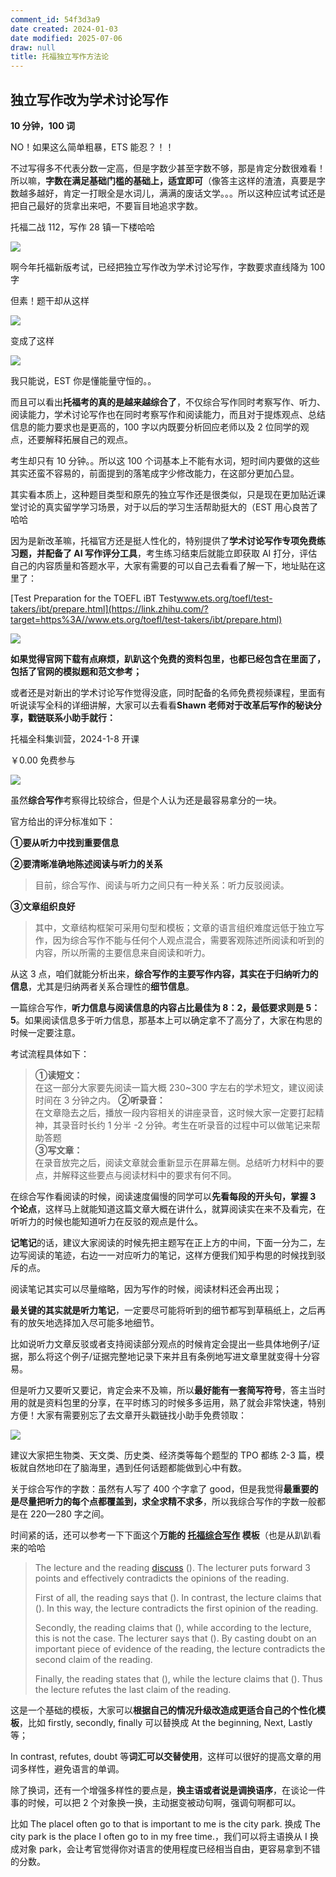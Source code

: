 ```yaml
---
comment_id: 54f3d3a9
date created: 2024-01-03
date modified: 2025-07-06
draw: null
title: 托福独立写作方法论
---
```

## 独立写作改为学术讨论写作

**10 分钟，100 词**

NO！如果这么简单粗暴，ETS 能忍？！！

不过写得多不代表分数一定高，但是字数少甚至字数不够，那是肯定分数很难看！所以嘛，**字数在满足基础门槛的基础上，适宜即可**（像答主这样的渣渣，真要是字数越多越好，肯定一打眼全是水词儿，满满的废话文学。。。所以这种应试考试还是把自己最好的货拿出来吧，不要盲目地追求字数。

托福二战 112，写作 28 镇一下楼哈哈

![](https://pica.zhimg.com/80/v2-47ac4cad8541907c7db1a4d5b3c1ff60_1440w.webp)

啊今年托福新版考试，已经把独立写作改为学术讨论写作，字数要求直线降为 100 字

但素！题干却从这样

![](https://pic1.zhimg.com/80/v2-b95d7aa4e0bcbbf73ab6eafde5d177ea_1440w.webp)

变成了这样

![](https://pic2.zhimg.com/80/v2-411a9e326eb99e8fc5e12d0e5de735a3_1440w.webp)

我只能说，EST 你是懂能量守恒的。。

而且可以看出**托福考的真的是越来越综合了**，不仅综合写作同时考察写作、听力、阅读能力，学术讨论写作也在同时考察写作和阅读能力，而且对于提炼观点、总结信息的能力要求也是更高的，100 字以内既要分析回应老师以及 2 位同学的观点，还要解释拓展自己的观点。

考生却只有 10 分钟。。所以这 100 个词基本上不能有水词，短时间内要做的这些其实还蛮不容易的，前面提到的落笔成字少修改能力，在这部分更加凸显。

其实看本质上，这种题目类型和原先的独立写作还是很类似，只是现在更加贴近课堂讨论的真实留学学习场景，对于以后的学习生活帮助挺大的（EST 用心良苦了哈哈

因为是新改革嘛，托福官方还是挺人性化的，特别提供了**学术讨论写作专项免费练习题，并配备了 AI 写作评分工具**，考生练习结束后就能立即获取 AI 打分，评估自己的内容质量和答题水平，大家有需要的可以自己去看看了解一下，地址贴在这里了：

[Test Preparation for the TOEFL iBT Test​www.ets.org/toefl/test-takers/ibt/prepare.html](https://link.zhihu.com/?target=https%3A//www.ets.org/toefl/test-takers/ibt/prepare.html)

![](https://pic3.zhimg.com/80/v2-8164ccf526330ab5698577b10c46e0a8_1440w.webp)

**如果觉得官网下载有点麻烦，趴趴这个免费的资料包里，也都已经包含在里面了，**包括了官网的模拟题和范文参考**；**

或者还是对新出的学术讨论写作觉得没底，同时配备的名师免费视频课程，里面有听说读写全科的详细讲解，大家可以去看看**Shawn 老师对于改革后写作的秘诀分享，戳链联系小助手就行：**

托福全科集训营，2024-1-8 开课

￥0.00 免费参与

![](https://pic2.zhimg.com/80/v2-b83f0d958eac9d14ba7832f685517179_1440w.webp)

  

虽然**综合写作**考察得比较综合，但是个人认为还是最容易拿分的一块。

官方给出的评分标准如下：

**①要从听力中找到重要信息**

**②要清晰准确地陈述阅读与听力的关系**

> 目前，综合写作、阅读与听力之间只有一种关系：听力反驳阅读。

**③文章组织良好**

> 其中，文章结构框架可采用句型和模板；文章的语言组织难度远低于独立写作，因为综合写作不能与任何个人观点混合，需要客观陈述所阅读和听到的内容，所以所需的主要信息来自阅读和听力。

从这 3 点，咱们就能分析出来，**综合写作的主要写作内容，其实在于归纳听力的信息**，尤其是归纳两者关系合理性的**细节信息**。

一篇综合写作，**听力信息与阅读信息的内容占比最佳为 8：2，最低要求则是 5：5**。如果阅读信息多于听力信息，那基本上可以确定拿不了高分了，大家在构思的时候一定要注意。

考试流程具体如下：

> **①读短文：**  
> 在这一部分大家要先阅读一篇大概 230~300 字左右的学术短文，建议阅读时间在 3 分钟之内。
> **②听录音：**  
> 在文章隐去之后，播放一段内容相关的讲座录音，这时候大家一定要打起精神，其录音时长约 1 分半 -2 分钟。考生在听录音的过程中可以做笔记来帮助答题  
> **③写文章：**  
> 在录音放完之后，阅读文章就会重新显示在屏幕左侧。总结听力材料中的要点，并解释这些要点与阅读材料中的要求有何不同。

在综合写作看阅读的时候，阅读速度偏慢的同学可以**先看每段的开头句，掌握 3 个论点**，这样马上就能知道这篇文章大概在讲什么，就算阅读实在来不及看完，在听听力的时候也能知道听力在反驳的观点是什么。

**记笔记**的话，建议大家阅读的时候先把主题写在正上方的中间，下面一分为二，左边写阅读的笔迹，右边一一对应听力的笔记，这样方便我们知乎构思的时候找到驳斥的点。

阅读笔记其实可以尽量缩略，因为写作的时候，阅读材料还会再出现；

**最关键的其实就是听力笔记**，一定要尽可能将听到的细节都写到草稿纸上，之后再有的放矢地选择加入尽可能多地细节。

比如说听力文章反驳或者支持阅读部分观点的时候肯定会提出一些具体地例子/证据，那么将这个例子/证据完整地记录下来并且有条例地写进文章里就变得十分容易。

但是听力又要听又要记，肯定会来不及嘛，所以**最好能有一套简写符号**，答主当时用的就是资料包里的分享，在平时练习的时候多多运用，熟了就会非常快速，特别方便！大家有需要别忘了去文章开头戳链找小助手免费领取：

![](https://pic4.zhimg.com/80/v2-10314e5914d90bb4ba6d1340ee88e85d_1440w.webp)

建议大家把生物类、天文类、历史类、经济类等每个题型的 TPO 都练 2-3 篇，模板就自然地印在了脑海里，遇到任何话题都能做到心中有数。

关于综合写作的字数：虽然有人写了 400 个字拿了 good，但是我觉得**最重要的是尽量把听力的每个点都覆盖到，求全求精不求多**，所以我综合写作的字数一般都是在 220—280 字之间。

  

时间紧的话，还可以参考一下下面这个**万能的 [托福综合写作](https://www.zhihu.com/search?q=%E6%89%98%E7%A6%8F%E7%BB%BC%E5%90%88%E5%86%99%E4%BD%9C&search_source=Entity&hybrid_search_source=Entity&hybrid_search_extra=%7B%22sourceType%22%3A%22answer%22%2C%22sourceId%22%3A%223188136113%22%7D) 模板**（也是从趴趴看来的哈哈

> The lecture and the reading [discuss](https://www.zhihu.com/search?q=discuss&search_source=Entity&hybrid_search_source=Entity&hybrid_search_extra=%7B%22sourceType%22%3A%22answer%22%2C%22sourceId%22%3A%223188136113%22%7D) (). The lecturer puts forward 3 points and effectively contradicts the opinions of the reading.  
>
> First of all, the reading says that (). In contrast, the lecture claims that (). In this way, the lecture contradicts the first opinion of the reading.  
>
> Secondly, the reading claims that (), while according to the lecture, this is not the case. The lecturer says that (). By casting doubt on an important piece of evidence of the reading, the lecture contradicts the second claim of the reading.  
>
> Finally, the reading states that (), while the lecture claims that (). Thus the lecture refutes the last claim of the reading.

这是一个基础的模板，大家可以**根据自己的情况升级改造成更适合自己的个性化模板**，比如 firstly, secondly, finally 可以替换成 At the beginning, Next, Lastly 等；

In contrast, refutes, doubt 等**词汇可以交替使用**，这样可以很好的提高文章的用词多样性，避免语言的单调。

除了换词，还有一个增强多样性的要点是，**换主语或者说是调换语序**，在谈论一件事的时候，可以把 2 个对象换一换，主动据变被动句啊，强调句啊都可以。

比如 The placeI often go to that is important to me is the city park. 换成 The city park is the place I often go to in my free time.，我们可以将主语换从 I 换成对象 park，会让考官觉得你对语言的使用程度已经相当自由，更容易拿到不错的分数。
